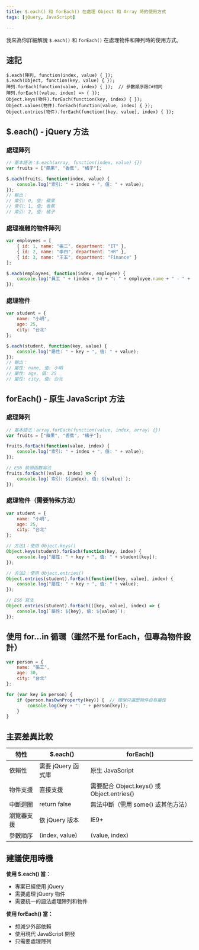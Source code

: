 ```yaml
---
title: $.each() 和 forEach() 在處理 Object 和 Array 時的使用方式
tags: [jQuery, JavaScript]

---
```


我來為你詳細解說 `$.each()` 和 `forEach()` 在處理物件和陣列時的使用方式。

## 速記
```javascript=
$.each(陣列, function(index, value) { });
$.each(Object, function(key, value) { });
陣列.forEach(function(value, index) { });	 // 參數順序跟C#相同
陣列.forEach((value, index) => { });
Object.keys(物件).forEach(function(key, index) { });
Object.values(物件).forEach(function(value, index) { });
Object.entries(物件).forEach(function([key, value], index) { });
```

## $.each() - jQuery 方法

### 處理陣列
```javascript
// 基本語法：$.each(array, function(index, value) {})
var fruits = ["蘋果", "香蕉", "橘子"];

$.each(fruits, function(index, value) {
    console.log("索引: " + index + ", 值: " + value);
});
// 輸出：
// 索引: 0, 值: 蘋果
// 索引: 1, 值: 香蕉
// 索引: 2, 值: 橘子
```

### 處理複雜的物件陣列
```javascript
var employees = [
    { id: 1, name: "張三", department: "IT" },
    { id: 2, name: "李四", department: "HR" },
    { id: 3, name: "王五", department: "Finance" }
];

$.each(employees, function(index, employee) {
    console.log("員工 " + (index + 1) + ": " + employee.name + " - " + employee.department);
});
```

### 處理物件
```javascript
var student = {
    name: "小明",
    age: 25,
    city: "台北"
};

$.each(student, function(key, value) {
    console.log("屬性: " + key + ", 值: " + value);
});
// 輸出：
// 屬性: name, 值: 小明
// 屬性: age, 值: 25
// 屬性: city, 值: 台北
```

## forEach() - 原生 JavaScript 方法

### 處理陣列
```javascript
// 基本語法：array.forEach(function(value, index, array) {})
var fruits = ["蘋果", "香蕉", "橘子"];

fruits.forEach(function(value, index) {
    console.log("索引: " + index + ", 值: " + value);
});

// ES6 箭頭函數寫法
fruits.forEach((value, index) => {
    console.log(`索引: ${index}, 值: ${value}`);
});
```

### 處理物件（需要特殊方法）
```javascript
var student = {
    name: "小明",
    age: 25,
    city: "台北"
};

// 方法1：使用 Object.keys()
Object.keys(student).forEach(function(key, index) {
    console.log("屬性: " + key + ", 值: " + student[key]);
});

// 方法2：使用 Object.entries()
Object.entries(student).forEach(function([key, value], index) {
    console.log("屬性: " + key + ", 值: " + value);
});

// ES6 寫法
Object.entries(student).forEach(([key, value], index) => {
    console.log(`屬性: ${key}, 值: ${value}`);
});
```

## 使用 for...in 循環（雖然不是 forEach，但專為物件設計）

```javascript
var person = {
    name: "張三",
    age: 30,
    city: "台北"
};

for (var key in person) {
    if (person.hasOwnProperty(key)) {  // 確保只遍歷物件自有屬性
        console.log(key + ": " + person[key]);
    }
}
```

## 主要差異比較

| 特性 | $.each() | forEach() |
|------|----------|-----------|
| 依賴性 | 需要 jQuery 函式庫 | 原生 JavaScript |
| 物件支援 | 直接支援 | 需要配合 Object.keys() 或 Object.entries() |
| 中斷迴圈 | return false | 無法中斷（需用 some() 或其他方法） |
| 瀏覽器支援 | 依 jQuery 版本 | IE9+ |
| 參數順序 | (index, value) | (value, index) |

## 建議使用時機

**使用 $.each() 當：**
- 專案已經使用 jQuery
- 需要處理 jQuery 物件
- 需要統一的語法處理陣列和物件

**使用 forEach() 當：**
- 想減少外部依賴
- 使用現代 JavaScript 開發
- 只需要處理陣列